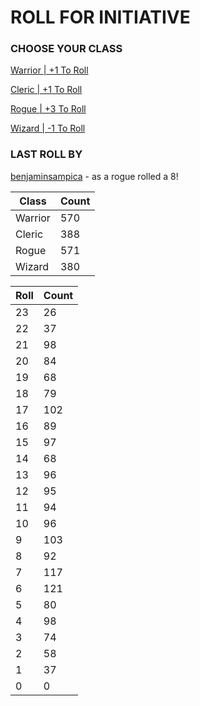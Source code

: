 # ROLL FOR INITIATIVE
### CHOOSE YOUR CLASS

[Warrior | +1 To Roll](https://github.com/benjaminsampica/benjaminsampica/issues/new?title=roll%7Cwarrior&body=Just+click+%27Submit+new+issue%27.)

[Cleric | +1 To Roll](https://github.com/benjaminsampica/benjaminsampica/issues/new?title=roll%7Ccleric&body=Just+click+%27Submit+new+issue%27.)

[Rogue | +3 To Roll](https://github.com/benjaminsampica/benjaminsampica/issues/new?title=roll%7Crogue&body=Just+click+%27Submit+new+issue%27.)

[Wizard | -1 To Roll](https://github.com/benjaminsampica/benjaminsampica/issues/new?title=roll%7Cwizard&body=Just+click+%27Submit+new+issue%27.)
### LAST ROLL BY
[benjaminsampica](https://www.github.com/benjaminsampica) - as a rogue rolled a 8!

|Class|Count|
|-|-|
|Warrior|570|
|Cleric|388|
|Rogue|571|
|Wizard|380|

|Roll|Count|
|-|-|
|23|26
|22|37
|21|98
|20|84
|19|68
|18|79
|17|102
|16|89
|15|97
|14|68
|13|96
|12|95
|11|94
|10|96
|9|103
|8|92
|7|117
|6|121
|5|80
|4|98
|3|74
|2|58
|1|37
|0|0
